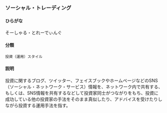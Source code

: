<div style="display:none;">

## [あ行](securities-terms?id=あ行)
## [か行](securities-terms?id=か行)
## [さ行](securities-terms?id=さ行)

</div>

### ソーシャル・トレーディング

#### ひらがな

そーしゃる・とれーでぃんぐ

#### 分類

`投資（運用）スタイル`

#### 説明

投資に関するブログ、ツイッター、フェイスブックやホームページなどのSNS（ソーシャル・ネットワーク・サービス）情報を、ネットワーク内で共有する、もしくは、SNS情報を共有するなどして投資家同士がつながりをもち、投資に成功している他の投資家の手法をそのまま真似したり、アドバイスを受けたりしながら投資する運用手法を指す。

<div style="display:none;">

## [た行](securities-terms?id=た行)
## [な行](securities-terms?id=な行)
## [は行](securities-terms?id=は行)
## [ま行](securities-terms?id=ま行)
## [や行](securities-terms?id=や行)
## [ら行](securities-terms?id=ら行)
## [わ行](securities-terms?id=わ行)
## [英数字・記号](securities-terms?id=英数字・記号)

</div>


